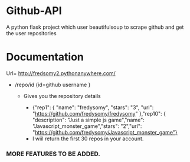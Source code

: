 # Github-API
A python flask project which user beautifulsoup to scrape github and get the user repositories

# Documentation
Url= http://fredsomy2.pythonanywhere.com/
* /repo/id {id=github username }
  * Gives you the repository details

    * {"rep1": { "name": "fredysomy", "stars": "3", "url": "https://github.com/fredysomy/fredysomy" },"rep10": { "description": "Just a simple js game","name": "Javascript_monster_game","stars": "2","url": "https://github.com/fredysomy/Javascript_monster_game"}</code>
    * I wiil return the first 30 repos in your account.

### MORE FEATURES TO BE ADDED.
